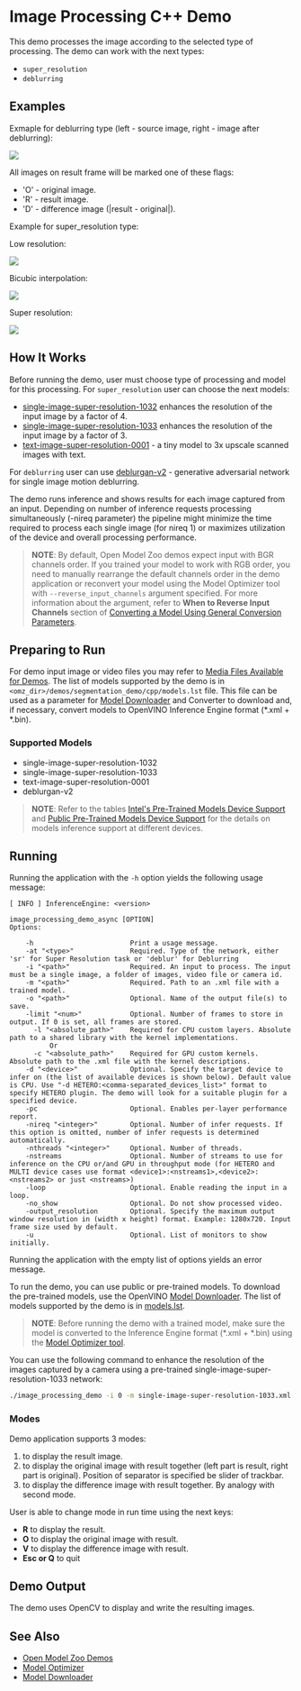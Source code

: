 # Image Processing C++ Demo

This demo processes the image according to the selected type of processing. The demo can work with the next types:

* `super_resolution`
* `deblurring`

## Examples

Exmaple for deblurring type (left - source image, right - image after deblurring):

![](./assets/deblurred_image.png)

All images on result frame will be marked one of these flags:

* 'O' - original image.
* 'R' - result image.
* 'D' - difference image (|result - original|).

Example for super_resolution type:

Low resolution:

![](./assets/street_640x360.png)

Bicubic interpolation:

![](./assets/street_resized.png)

Super resolution:

![](./assets/street_resolution.png)

## How It Works

Before running the demo, user must choose type of processing and model for this processing.
For `super_resolution` user can choose the next models:

* [single-image-super-resolution-1032](../../../models/intel/single-image-super-resolution-1032/README.md) enhances the resolution of the input image by a factor of 4.
* [single-image-super-resolution-1033](../../../models/intel/single-image-super-resolution-1033/README.md) enhances the resolution of the input image by a factor of 3.
* [text-image-super-resolution-0001](../../../models/intel/text-image-super-resolution-0001/README.md) - a tiny model to 3x upscale scanned images with text.

For `deblurring` user can use [deblurgan-v2](../../../models/public/deblurgan-v2/README.md) - generative adversarial network for single image motion deblurring.

The demo runs inference and shows results for each image captured from an input. Depending on number of inference requests processing simultaneously (-nireq parameter) the pipeline might minimize the time required to process each single image (for nireq 1) or maximizes utilization of the device and overall processing performance.

> **NOTE**: By default, Open Model Zoo demos expect input with BGR channels order. If you trained your model to work with RGB order, you need to manually rearrange the default channels order in the demo application or reconvert your model using the Model Optimizer tool with `--reverse_input_channels` argument specified. For more information about the argument, refer to **When to Reverse Input Channels** section of [Converting a Model Using General Conversion Parameters](https://docs.openvinotoolkit.org/latest/_docs_MO_DG_prepare_model_convert_model_Converting_Model_General.html).

## Preparing to Run

For demo input image or video files you may refer to [Media Files Available for Demos](../../README.md#Media-Files-Available-for-Demos).
The list of models supported by the demo is in `<omz_dir>/demos/segmentation_demo/cpp/models.lst` file.
This file can be used as a parameter for [Model Downloader](../../../tools/downloader/README.md) and Converter to download and, if necessary, convert models to OpenVINO Inference Engine format (\*.xml + \*.bin).

### Supported Models

* single-image-super-resolution-1032
* single-image-super-resolution-1033
* text-image-super-resolution-0001
* deblurgan-v2

> **NOTE**: Refer to the tables [Intel's Pre-Trained Models Device Support](../../../models/intel/device_support.md) and [Public Pre-Trained Models Device Support](../../../models/public/device_support.md) for the details on models inference support at different devices.

## Running

Running the application with the `-h` option yields the following usage message:

```
[ INFO ] InferenceEngine: <version>

image_processing_demo_async [OPTION]
Options:

    -h                        Print a usage message.
    -at "<type>"              Required. Type of the network, either 'sr' for Super Resolution task or 'deblur' for Deblurring
    -i "<path>"               Required. An input to process. The input must be a single image, a folder of images, video file or camera id.
    -m "<path>"               Required. Path to an .xml file with a trained model.
    -o "<path>"               Optional. Name of the output file(s) to save.
    -limit "<num>"            Optional. Number of frames to store in output. If 0 is set, all frames are stored.
      -l "<absolute_path>"    Required for CPU custom layers. Absolute path to a shared library with the kernel implementations.
          Or
      -c "<absolute_path>"    Required for GPU custom kernels. Absolute path to the .xml file with the kernel descriptions.
    -d "<device>"             Optional. Specify the target device to infer on (the list of available devices is shown below). Default value is CPU. Use "-d HETERO:<comma-separated_devices_list>" format to specify HETERO plugin. The demo will look for a suitable plugin for a specified device.
    -pc                       Optional. Enables per-layer performance report.
    -nireq "<integer>"        Optional. Number of infer requests. If this option is omitted, number of infer requests is determined automatically.
    -nthreads "<integer>"     Optional. Number of threads.
    -nstreams                 Optional. Number of streams to use for inference on the CPU or/and GPU in throughput mode (for HETERO and MULTI device cases use format <device1>:<nstreams1>,<device2>:<nstreams2> or just <nstreams>)
    -loop                     Optional. Enable reading the input in a loop.
    -no_show                  Optional. Do not show processed video.
    -output_resolution        Optional. Specify the maximum output window resolution in (width x height) format. Example: 1280x720. Input frame size used by default.
    -u                        Optional. List of monitors to show initially.
```

Running the application with the empty list of options yields an error message.

To run the demo, you can use public or pre-trained models. To download the pre-trained models, use the OpenVINO [Model Downloader](../../../tools/downloader/README.md). The list of models supported by the demo is in [models.lst](./models.lst).

> **NOTE**: Before running the demo with a trained model, make sure the model is converted to the Inference Engine format (\*.xml + \*.bin) using the [Model Optimizer tool](https://docs.openvinotoolkit.org/latest/_docs_MO_DG_Deep_Learning_Model_Optimizer_DevGuide.html).

You can use the following command to enhance the resolution of the images captured by a camera using a pre-trained single-image-super-resolution-1033 network:

```sh
./image_processing_demo -i 0 -m single-image-super-resolution-1033.xml -at sr
```

### Modes

Demo application supports 3 modes:

1. to display the result image.
2. to display the original image with result together (left part is result, right part is original). Position of separator is specified be slider of trackbar.
3. to display the difference image with result together. By analogy with second mode.

User is able to change mode in run time using the next keys:

* **R** to display the result.
* **O** to display the original image with result.
* **V** to display the difference image with result.
* **Esc or Q** to quit

## Demo Output

The demo uses OpenCV to display and write the resulting images.

## See Also

* [Open Model Zoo Demos](../../README.md)
* [Model Optimizer](https://docs.openvinotoolkit.org/latest/_docs_MO_DG_Deep_Learning_Model_Optimizer_DevGuide.html)
* [Model Downloader](../../../tools/downloader/README.md)
